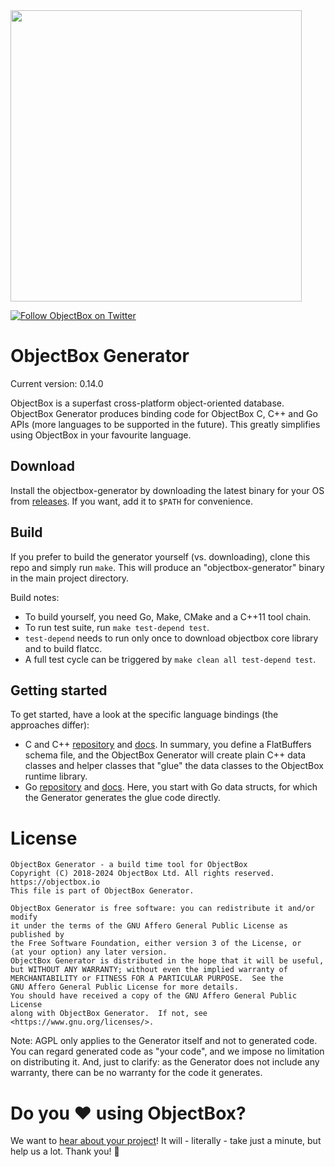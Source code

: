 <img width="466" src="https://raw.githubusercontent.com/objectbox/objectbox-java/master/logo.png">
<br/>

[![Follow ObjectBox on Twitter](https://img.shields.io/twitter/follow/ObjectBox_io.svg?style=flat-square&logo=twitter&color=fff)](https://twitter.com/ObjectBox_io)

# ObjectBox Generator

Current version: 0.14.0

ObjectBox is a superfast cross-platform object-oriented database.
ObjectBox Generator produces binding code for ObjectBox C, C++ and Go APIs (more languages to be supported in the future).
This greatly simplifies using ObjectBox in your favourite language.

## Download

Install the objectbox-generator by downloading the latest binary for your OS from [releases](https://github.com/objectbox/objectbox-generator/releases/latest).
If you want, add it to `$PATH` for convenience.

## Build 

If you prefer to build the generator yourself (vs. downloading), clone this repo and simply run `make`.
This will produce an "objectbox-generator" binary in the main project directory.

Build notes:

* To build yourself, you need Go, Make, CMake and a C++11 tool chain.
* To run test suite, run `make test-depend test`.
* `test-depend` needs to run only once to download objectbox core library and to build flatcc.
* A full test cycle can be triggered by `make clean all test-depend test`.

## Getting started

To get started, have a look at the specific language bindings (the approaches differ):

* C and C++ [repository](https://github.com/objectbox/objectbox-c) and [docs](https://cpp.objectbox.io/).
  In summary, you define a FlatBuffers schema file, and the ObjectBox Generator will create plain C++ data classes
  and helper classes that "glue" the data classes to the ObjectBox runtime library.
* Go [repository](https://github.com/objectbox/objectbox-go) and [docs](https://golang.objectbox.io/).
  Here, you start with Go data structs, for which the Generator generates the glue code directly.

# License

```
ObjectBox Generator - a build time tool for ObjectBox
Copyright (C) 2018-2024 ObjectBox Ltd. All rights reserved.
https://objectbox.io
This file is part of ObjectBox Generator.

ObjectBox Generator is free software: you can redistribute it and/or modify
it under the terms of the GNU Affero General Public License as published by
the Free Software Foundation, either version 3 of the License, or
(at your option) any later version.
ObjectBox Generator is distributed in the hope that it will be useful,
but WITHOUT ANY WARRANTY; without even the implied warranty of
MERCHANTABILITY or FITNESS FOR A PARTICULAR PURPOSE.  See the
GNU Affero General Public License for more details.
You should have received a copy of the GNU Affero General Public License
along with ObjectBox Generator.  If not, see <https://www.gnu.org/licenses/>.
```

Note: AGPL only applies to the Generator itself and not to generated code.
You can regard generated code as "your code", and we impose no limitation on distributing it.
And, just to clarify: as the Generator does not include any warranty, there can be no warranty for the code it generates.       

# Do you ♥️ using ObjectBox?

We want to [hear about your project](https://docs.google.com/forms/d/e/1FAIpQLScIYiOIThcq-AnDVoCvnZOMgxO4S-fBtDSFPQfWldJnhi2c7Q/viewform)!
It will - literally - take just a minute, but help us a lot. Thank you!​ 🙏​
